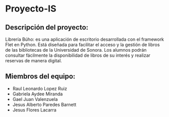 # Proyecto-IS
## Descripción del proyecto:
Librería Búho: es una aplicación de escritorio desarrollada con el framework Flet en Python. Está diseñada para facilitar el acceso y la gestión de libros de las bibliotecas de la Universidad de Sonora.
Los alumnos podrán consultar fácilmente la disponibilidad de libros de su interés y realizar reservas de manera digital.
## Miembros del equipo: 
+ Raul Leonardo Lopez Ruiz
+ Gabriela Aydee Miranda
+ Gael Juan Valenzuela
+ Jesus Alberto Paredes Barnett
+ Jesus Flores Lacarra

  
